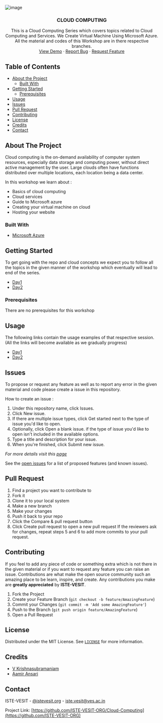 ![image](https://user-images.githubusercontent.com/87313208/157272610-800379b4-2953-42f9-81be-745d98f75eda.png)

<p align="center">
  <h3 align="center">CLOUD COMPUTING</h3>

  <p align="center">
    This is a Cloud Computing Series which covers topics related to Cloud Computing and Services. We Create Virtual Machine Using Microsoft Azure.
    All the material and codes of this Workshop are in there respective branches.
    <br />
    <a href="https://github.com/ISTE-VESIT-ORG/Cloud-Computing">View Demo</a>
    ·
    <a href="https://github.com/ISTE-VESIT-ORG/Cloud-Computing/issues">Report Bug</a>
    ·
    <a href="https://github.com/ISTE-VESIT-ORG/Cloud-Computing/issues">Request Feature</a>
  </p>
</p>


<!-- TABLE OF CONTENTS -->
## Table of Contents

* [About the Project](#about-the-project)
  * [Built With](#built-with)
* [Getting Started](#getting-started)
  * [Prerequisites](#prerequisites)
* [Usage](#usage)
* [Issues](#issues)
* [Pull Request](#pull-request)
* [Contributing](#contributing)
* [License](#license)
* [Credits](#credits)
* [Contact](#contact)



<!-- ABOUT THE PROJECT -->
## About The Project

Cloud computing is the on-demand availability of computer system resources, especially data storage and computing power, without direct active management by the user. Large clouds often have functions distributed over multiple locations, each location being a data center.

In this workshop we learn about :
* Basics of cloud computing
* Cloud services
* Guide to Microsoft azure
* Creating your virtual machine on cloud
* Hosting your website

### Built With
* [Microsoft Azure](https://azure.microsoft.com/)


<!-- GETTING STARTED -->
## Getting Started

To get going with the repo and cloud concepts we expect you to follow all the topics in the given manner of the workshop which eventually will lead to end of the series.


* [Day1](https://github.com/ISTE-VESIT-ORG/Cloud-Computing/tree/day-1)
* [Day2](https://github.com/ISTE-VESIT-ORG/Cloud-Computing/tree/day-2)


### Prerequisites

<p>There are no prerequisites for this workshop</p>
  
## Usage

The following links contain the usage examples of that respective session.(All the links will become available as we gradually progress)

* [Day1](https://github.com/ISTE-VESIT-ORG/Cloud-Computing/tree/day-1)
* [Day2](https://github.com/ISTE-VESIT-ORG/Cloud-Computing/tree/day-2)


<!-- ISSUES -->
## Issues

To propose or request any feature as well as to report any error in the given material and code please create a issue in this repository.

How to create an issue : 
1) Under this repository name, click  Issues. 
2) Click New issue.
3) If there are multiple issue types, click Get started next to the type of issue you'd like to open.
4) Optionally, click Open a blank issue. if the type of issue you'd like to open isn't included in the available options.
5) Type a title and description for your issue.
6) When you're finished, click Submit new issue.

_For more details visit this [page](https://docs.github.com/en/free-pro-team@latest/github/managing-your-work-on-github/creating-an-issue)_

See the [open issues](https://github.com/ISTE-VESIT-ORG/Cloud-Computing/issues) for a list of proposed features (and known issues).


## Pull Request

1) Find a project you want to contribute to
2) Fork it
3) Clone it to your local system
4) Make a new branch
5) Make your changes
6) Push it back to your repo
7) Click the Compare & pull request button
8) Click Create pull request to open a new pull request
If the reviewers ask for changes, repeat steps 5 and 6 to add more commits to your pull request.

<!-- CONTRIBUTING -->
## Contributing

If you feel to add any piece of code or something extra which is not there in the given material or if you want to request any feature you can raise an issue. 
Contributions are what make the open source community such an amazing place to be learn, inspire, and create. Any contributions you make are **greatly appreciated** by **ISTE-VESIT**.

1. Fork the Project
2. Create your Feature Branch (`git checkout -b feature/AmazingFeature`)
3. Commit your Changes (`git commit -m 'Add some AmazingFeature'`)
4. Push to the Branch (`git push origin feature/AmazingFeature`)
5. Open a Pull Request



<!-- LICENSE -->
## License

Distributed under the MIT License. See [`LICENSE`](https://github.com/ISTE-VESIT-ORG/Cloud-Computing/blob/main/LICENSE) for more information.

<!-- CREDITS -->
## Credits
* [V Krishnasubramaniam](https://github.com/VKrishna2090)
* [Aamir Ansari](https://github.com/Aamir-Ansari-almost)

<!-- CONTACT -->
## Contact

ISTE-VESIT - [@istevesit.org](http://www.istevesit.org) - iste.vesit@ves.ac.in

Project Link: [https://github.com/ISTE-VESIT-ORG/Cloud-Computing](https://github.com/ISTE-VESIT-ORG)

